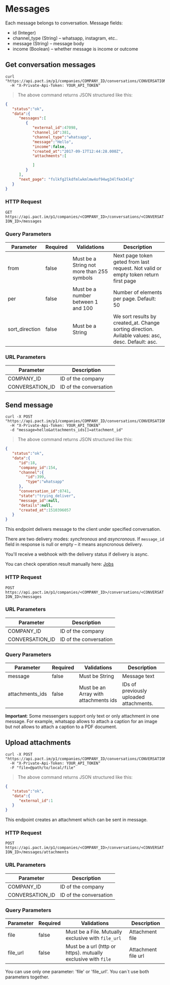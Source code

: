 # Messages

Each message belongs to conversation. Message fields:

* id (Integer)
* channel_type (String) – whatsapp, instagram, etc..
* message (String) – message body
* income (Boolean) – whether message is income or outcome


## Get conversation messages

```shell
curl "https://api.pact.im/p1/companies/COMPANY_ID/conversations/CONVERSATION_ID/messages"
  -H "X-Private-Api-Token: YOUR_API_TOKEN"
```

> The above command returns JSON structured like this:

```json
{
   "status":"ok",
   "data":{
      "messages":[
         {
            "external_id":47098,
            "channel_id":381,
            "channel_type":"whatsapp",
            "message":"Hello",
            "income":false,
            "created_at":"2017-09-17T12:44:28.000Z",
            "attachments":[

            ]
         }
      ],
      "next_page": "fslkfg2lkdfmlwkmlmw4of94wg34lfkm34lg"
   }
}
```

### HTTP Request

`GET https://api.pact.im/p1/companies/<COMPANY_ID>/conversations/<CONVERSATION_ID>/messages`

### Query Parameters

Parameter | Required | Validations | Description
--------- | -------- | ----------- | -----------
from | false | Must be a String not more than 255 symbols | Next page token geted from last request. Not valid or empty token return first page
per | false | Must be a number between 1 and 100 | Number of elements per page. Default: 50
sort_direction | false | Must be a String | We sort results by created_at. Change sorting direction. Avilable values: asc, desc. Default: asc.

### URL Parameters

Parameter | Description
--------- | -----------
COMPANY_ID | ID of the company
CONVERSATION_ID | ID of the conversation

## Send message

```shell
curl -X POST "https://api.pact.im/p1/companies/COMPANY_ID/conversations/CONVERSATION_ID/messages"
  -H "X-Private-Api-Token: YOUR_API_TOKEN"
  -d "message=hello&attachments_ids[]=attachment_id"
```

> The above command returns JSON structured like this:

```json
{
   "status":"ok",
   "data":{
      "id":18,
      "company_id":154,
      "channel":{
         "id":399,
         "type":"whatsapp"
      },
      "conversation_id":8741,
      "state":"trying_deliver",
      "message_id":null,
      "details":null,
      "created_at":1510396057
   }
}
```

This endpoint delivers message to the client under specified
conversation.

There are two delivery modes: *synchronous* and *asyncronous*.
If `message_id` field in response is null or empty – it means asyncronous delivery.

You'll receive a webhook with the delivery status if delivery is async.

You can check operation result manually here: [Jobs](#jobs)

### HTTP Request

`POST https://api.pact.im/p1/companies/<COMPANY_ID>/conversations/<CONVERSATION_ID>/messages`

### URL Parameters

Parameter | Description
--------- | -----------
COMPANY_ID | ID of the company
CONVERSATION_ID | ID of the conversation

### Query Parameters

Parameter | Required | Validations | Description
--------- | -------- | ----------- | -----------
message | false | Must be String | Message text
attachments_ids | false | Must be an Array with attachments ids | IDs of previously uploaded attachments.

**Important**: Some messengers support only text or only attachment in one message. For example, whatsapp allows to attach a caption for an image but not allows to attach a caption to a PDF document.

## Upload attachments

```shell
curl -X POST "https://api.pact.im/p1/companies/COMPANY_ID/conversations/CONVERSATION_ID/messages/attachments"
  -H "X-Private-Api-Token: YOUR_API_TOKEN"
  -F "file=@path/to/local/file"
```

> The above command returns JSON structured like this:

```json
{
   "status":"ok",
   "data":{
      "external_id":1
   }
}
```

This endpoint creates an attachment which can be sent in message.

### HTTP Request

`POST https://api.pact.im/p1/companies/<COMPANY_ID>/conversations/<CONVERSATION_ID>/messages/attachments`

### URL Parameters

Parameter | Description
--------- | -----------
COMPANY_ID | ID of the company
CONVERSATION_ID | ID of the conversation

### Query Parameters

Parameter | Required | Validations | Description
--------- | -------- | ----------- | -----------
file | false | Must be a File. Mutually exclusive with `file_url` | Attachment file
file_url | false | Must be a url (http or https). mutually exclusive with `file` | Attachment file url

<aside class="notice">
You can use only one parameter: 'file' or 'file_url'. You can`t use both parameters together.
</aside>
